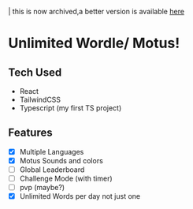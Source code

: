 | this is now archived,a better version is available [here](https://github.com/MohamedBechirMejri/unlimited-wordle)

# Unlimited Wordle/ Motus!

## Tech Used

- React
- TailwindCSS
- Typescript (my first TS project)

## Features

- [x] Multiple Languages
- [x] Motus Sounds and colors
- [ ] Global Leaderboard
- [ ] Challenge Mode (with timer)
- [ ] pvp (maybe?)
- [x] Unlimited Words per day not just one
